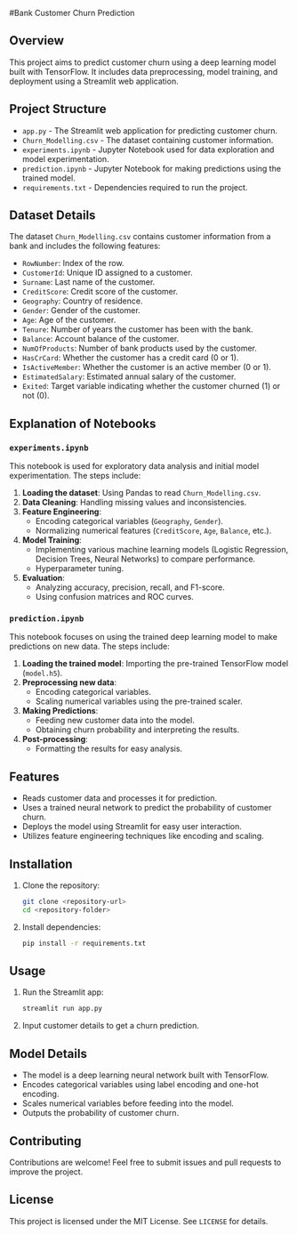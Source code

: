 #Bank Customer Churn Prediction

## Overview
This project aims to predict customer churn using a deep learning model built with TensorFlow. It includes data preprocessing, model training, and deployment using a Streamlit web application.

## Project Structure
- `app.py` - The Streamlit web application for predicting customer churn.
- `Churn_Modelling.csv` - The dataset containing customer information.
- `experiments.ipynb` - Jupyter Notebook used for data exploration and model experimentation.
- `prediction.ipynb` - Jupyter Notebook for making predictions using the trained model.
- `requirements.txt` - Dependencies required to run the project.

## Dataset Details
The dataset `Churn_Modelling.csv` contains customer information from a bank and includes the following features:
- `RowNumber`: Index of the row.
- `CustomerId`: Unique ID assigned to a customer.
- `Surname`: Last name of the customer.
- `CreditScore`: Credit score of the customer.
- `Geography`: Country of residence.
- `Gender`: Gender of the customer.
- `Age`: Age of the customer.
- `Tenure`: Number of years the customer has been with the bank.
- `Balance`: Account balance of the customer.
- `NumOfProducts`: Number of bank products used by the customer.
- `HasCrCard`: Whether the customer has a credit card (0 or 1).
- `IsActiveMember`: Whether the customer is an active member (0 or 1).
- `EstimatedSalary`: Estimated annual salary of the customer.
- `Exited`: Target variable indicating whether the customer churned (1) or not (0).

## Explanation of Notebooks
### `experiments.ipynb`
This notebook is used for exploratory data analysis and initial model experimentation. The steps include:
1. **Loading the dataset**: Using Pandas to read `Churn_Modelling.csv`.
2. **Data Cleaning**: Handling missing values and inconsistencies.
3. **Feature Engineering**:
   - Encoding categorical variables (`Geography`, `Gender`).
   - Normalizing numerical features (`CreditScore`, `Age`, `Balance`, etc.).
4. **Model Training**:
   - Implementing various machine learning models (Logistic Regression, Decision Trees, Neural Networks) to compare performance.
   - Hyperparameter tuning.
5. **Evaluation**:
   - Analyzing accuracy, precision, recall, and F1-score.
   - Using confusion matrices and ROC curves.

### `prediction.ipynb`
This notebook focuses on using the trained deep learning model to make predictions on new data. The steps include:
1. **Loading the trained model**: Importing the pre-trained TensorFlow model (`model.h5`).
2. **Preprocessing new data**:
   - Encoding categorical variables.
   - Scaling numerical variables using the pre-trained scaler.
3. **Making Predictions**:
   - Feeding new customer data into the model.
   - Obtaining churn probability and interpreting the results.
4. **Post-processing**:
   - Formatting the results for easy analysis.

## Features
- Reads customer data and processes it for prediction.
- Uses a trained neural network to predict the probability of customer churn.
- Deploys the model using Streamlit for easy user interaction.
- Utilizes feature engineering techniques like encoding and scaling.

## Installation
1. Clone the repository:
   ```bash
   git clone <repository-url>
   cd <repository-folder>
   ```
2. Install dependencies:
   ```bash
   pip install -r requirements.txt
   ```

## Usage
1. Run the Streamlit app:
   ```bash
   streamlit run app.py
   ```
2. Input customer details to get a churn prediction.

## Model Details
- The model is a deep learning neural network built with TensorFlow.
- Encodes categorical variables using label encoding and one-hot encoding.
- Scales numerical variables before feeding into the model.
- Outputs the probability of customer churn.

## Contributing
Contributions are welcome! Feel free to submit issues and pull requests to improve the project.

## License
This project is licensed under the MIT License. See `LICENSE` for details.
